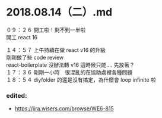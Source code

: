 # 2018.08.14（二）.md

０９：２６ 開工啦！剩不到一半啦  
開工 react 16  

１４：５７ 上午持續在做 react v16 的升級  
剛剛做了些 code review  
react-boilerplate 沒辦法轉 v16 這時候只能....  先放著？  
１７：３６ 剛剛一小時　很混亂的在協助處裡各種問題  
１８：５４ diyfolder 的還是沒有搞定，為什麼會 loop infinite 啦  

### edited:
 - https://jira.wisers.com/browse/WE6-815
